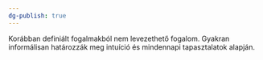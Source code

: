```yaml
---
dg-publish: true
---
```

Korábban definiált fogalmakból nem levezethető fogalom. Gyakran informálisan határozzák meg intuíció és mindennapi tapasztalatok alapján.